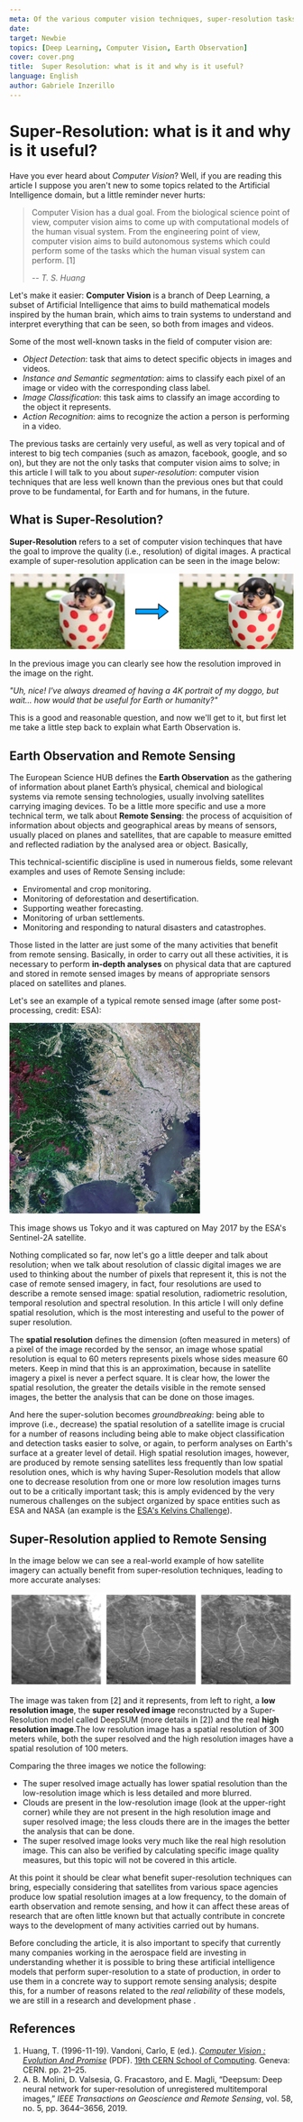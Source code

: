 ```yaml
---
meta: Of the various computer vision techniques, super-resolution tasks are among the least known but at the same time those that could become more game-changing in the future.
date: 
target: Newbie 
topics: [Deep Learning, Computer Vision, Earth Observation] 
cover: cover.png 
title:  Super Resolution: what is it and why is it useful?
language: English
author: Gabriele Inzerillo
---
```


# Super-Resolution: what is it and why is it useful?

Have you ever heard about *Computer Vision*? Well, if you are reading this article I suppose you aren't new to some topics related to the Artificial Intelligence domain, but a little reminder never hurts:

> Computer Vision has a dual goal. From the biological science point of view, computer vision aims to come up with computational models of the human visual system. From the engineering point of view, computer vision aims to build autonomous systems which could perform some of the tasks which the human visual system can perform. [1]
>
> --<cite> T. S. Huang </cite>

Let's make it easier: **Computer Vision** is a branch of Deep Learning, a subset of Artificial Intelligence that aims to build mathematical models inspired by the human brain, which aims to train systems to understand and interpret everything that can be seen, so both from images and videos. 

Some of the most well-known tasks in the field of computer vision are:

- *Object Detection*: task that aims to detect specific objects in images and videos.
- *Instance and Semantic segmentation*: aims to classify each pixel of an image or video with the corresponding class label.
- *Image Classification*: this task aims to classify an image according to the object it represents.
- *Action Recognition*: aims to recognize the action a person is performing in a video.

The previous tasks are certainly very useful, as well as very topical and of interest to big tech companies (such as amazon, facebook, google, and so on), but they are not the only tasks that computer vision aims to solve; in this article I will talk to you about *super-resolution*: computer vision techniques that are less well known than the previous ones but that could prove to be fundamental, for Earth and for humans, in the future.

## What is Super-Resolution?

**Super-Resolution** refers to a set of computer vision techinques that have the goal to improve the quality (i.e., resolution) of digital images. A practical example of super-resolution application can be seen in the image below:

<img src="./SR_example.png" alt="Super-Resolution Application Example" style="zoom: 50%;" />

In the previous image you can clearly see how the resolution improved in the image on the right.

*"Uh, nice! I've always dreamed of having a 4K portrait of my doggo, but wait... how would that be useful for Earth or humanity?"*

This is a good and reasonable question, and now we'll get to it, but first let me take a little step back to explain what Earth Observation is.

## Earth Observation and Remote Sensing

The European Science HUB defines the **Earth Observation** as the gathering of information about planet Earth’s physical, chemical and biological systems via remote sensing technologies, usually involving satellites carrying imaging devices. To be a little more specific and use a more technical term, we talk about **Remote Sensing**: the process of acquisition of information about objects and geographical areas by means of sensors, usually placed on planes and satellites, that are capable to measure emitted and reflected radiation by the analysed area or object. Basically, 

This technical-scientific discipline is used in numerous fields, some relevant examples and uses of Remote Sensing include:

- Enviromental and crop monitoring.
- Monitoring of deforestation and desertification.
- Supporting weather forecasting.
- Monitoring of urban settlements.
- Monitoring and responding to natural disasters and catastrophes.

Those listed in the latter are just some of the many activities that benefit from remote sensing. Basically, in order to carry out all these activities, it is necessary to perform **in-depth analyses** on physical data that are captured and stored in remote sensed images by means of appropriate sensors placed on satellites and planes.

Let's see an example of a typical remote sensed image (after some post-processing, credit: ESA):

<img src="./remote_sensed_img.jpg" alt="Remote Sensed Image" style="zoom: 33%;" />

This image shows us Tokyo and it was captured on May 2017 by the ESA's  Sentinel-2A satellite. 

Nothing complicated so far, now let's go a little deeper and talk about resolution; when we talk about resolution of classic digital images we are used to thinking about the number of pixels that represent it, this is not the case of remote sensed imagery, in fact, four resolutions are used to describe a remote sensed image: spatial resolution, radiometric resolution, temporal resolution and spectral resolution.  In this article I will only define spatial resolution, which is the most interesting and useful to the power of super resolution.

The **spatial resolution** defines the dimension (often measured in meters) of a pixel of the image recorded by the sensor, an image whose spatial resolution is equal to 60 meters represents pixels whose sides measure 60 meters. Keep in mind that this is an approximation, because in satellite imagery a pixel is never a perfect square. It is clear how, the lower the spatial resolution, the greater the details visible in the remote sensed images, the better the analysis that can be done on those images.

And here the super-solution becomes *groundbreaking*: being able to improve (i.e., decrease) the spatial resolution of a satellite image is crucial for a number of reasons including being able to make object classification and detection tasks easier to solve, or again, to perform analyses on Earth's surface at a greater level of detail. High spatial resolution images, however, are produced by remote sensing satellites less frequently than low spatial resolution ones, which is why having Super-Resolution models that allow one to decrease resolution from one or more low resolution images turns out to be a critically important task; this is amply evidenced by the very numerous challenges on the subject organized by space entities such as ESA and NASA (an example is the [ESA's Kelvins Challenge](https://kelvins.esa.int/proba-v-super-resolution/)).

## Super-Resolution applied to Remote Sensing

In the image below we can see a real-world example of how satellite imagery can actually benefit from super-resolution techniques, leading to more accurate analyses:

<img src="./LR_SR_HR.png" alt="LR Image, SR Image, HR Image" style="zoom: 67%;" />

The image was taken from [2] and it represents, from left to right, a **low resolution image**, the **super resolved image** reconstructed by a Super-Resolution model called DeepSUM (more details in [2]) and the real **high resolution image**.The low resolution image has a spatial resolution of 300 meters while, both the super resolved and the high resolution images have a spatial resolution of 100 meters.

Comparing the three images we notice the following:

- The super resolved image actually has lower spatial resolution than the low-resolution image which is less detailed and more blurred.
- Clouds are present in the low-resolution image (look at the upper-right corner) while they are not present in the high resolution image and super resolved image; the less clouds there are in the images the better the analysis that can be done.
- The super resolved image looks very much like the real high resolution image. This can also be verified by calculating specific image quality measures, but this topic will not be covered in this article.

At this point it should be clear what benefit super-resolution techniques can bring, especially considering that satellites from various space agencies produce low spatial resolution images at a low frequency, to the domain of earth observation and remote sensing, and how it can affect these areas of research that are often little known but that actually contribute in concrete ways to the development of many activities carried out by humans.

Before concluding the article, it is also important to specify that currently many companies working in the aerospace field are investing in understanding whether it is possible to bring these artificial intelligence models that perform super-resolution to a state of production, in order to use them in a concrete way to support remote sensing analysis; despite this, for a number of reasons related to the *real reliability* of these models, we are still in a research and development phase .

<a name="references" />  

## References

1.  Huang, T. (1996-11-19). Vandoni, Carlo, E (ed.). [*Computer Vision : Evolution And Promise*](http://cds.cern.ch/record/400313/files/p21.pdf) (PDF). [19th CERN School of Computing](http://cds.cern.ch/record/300250). Geneva: CERN. pp. 21–25.
2. A. B. Molini, D. Valsesia, G. Fracastoro, and E. Magli, “Deepsum: Deep neural network for super-resolution of unregistered multitemporal images,” *IEEE Transactions on Geoscience and Remote Sensing*, vol. 58, no. 5, pp. 3644–3656, 2019.
